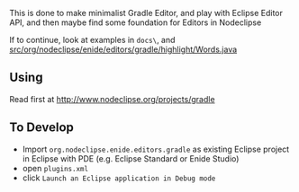 
This is done to make minimalist Gradle Editor,
and play with Eclipse Editor API,
and then maybe find some foundation for Editors in Nodeclipse

If to continue, look at examples in `docs\`,
and [src/org/nodeclipse/enide/editors/gradle/highlight/Words.java](src/org/nodeclipse/enide/editors/gradle/highlight/Words.java)

## Using

Read first at <http://www.nodeclipse.org/projects/gradle>

## To Develop

- Import `org.nodeclipse.enide.editors.gradle` as existing Eclipse project in Eclipse with PDE (e.g. Eclipse Standard or Enide Studio)
- open `plugins.xml`
- click `Launch an Eclipse application in Debug mode`
